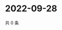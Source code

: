 # 2022-09-28

共 0 条

<!-- BEGIN WEIBO -->
<!-- 最后更新时间 Wed Sep 28 2022 17:14:14 GMT+0800 (China Standard Time) -->

<!-- END WEIBO -->
